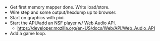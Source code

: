 * Get first memory mapper done. Write load/store.
* Wire step and some output/hexdump up to browser.
* Start on graphics with pixi.
* Start the APU/add an NSF player w/ Web Audio API.
  * https://developer.mozilla.org/en-US/docs/Web/API/Web_Audio_API
* Add a game loop.
